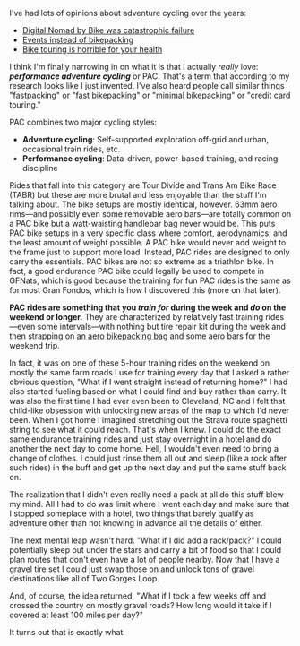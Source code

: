 I've had lots of opinions about adventure cycling over the years:

- [Digital Nomad by Bike was catastrophic failure](Digital%20Nomad%20by%20Bike%20was%20catastrophic%20failure.md)
- [Events instead of bikepacking](Events%20instead%20of%20bikepacking.md)
- [Bike touring is horrible for your health](Bike%20touring%20is%20horrible%20for%20your%20health.md)

I think I'm finally narrowing in on what it is that I actually *really* love: ***performance adventure cycling*** or PAC. That's a term that according to my research looks like I just invented.  I've also heard people call similar things "fastpacking" or "fast bikepacking" or "minimal bikepacking" or "credit card touring."

PAC combines two major cycling styles:

- **Adventure cycling**: Self-supported exploration off-grid and urban, occasional train rides, etc.
- **Performance cycling**: Data-driven, power-based training, and racing discipline

Rides that fall into this category are Tour Divide and Trans Am Bike Race (TABR) but these are more brutal and less enjoyable than the stuff I'm talking about. The bike setups are mostly identical, however. 63mm aero rims—and possibly even some removable aero bars—are totally common on a PAC bike but a watt-waisting handlebar bag never would be. This puts PAC bike setups in a very specific class where comfort, aerodynamics, and the least amount of weight possible. A PAC bike would never add weight to the frame just to support more load. Instead, PAC rides are designed to only carry the essentials. PAC bikes are not so extreme as a triathlon bike. In fact, a good endurance PAC bike could legally be used to compete in GFNats, which is good because the training for fun PAC rides is the same as for most Gran Fondos, which is how I discovered this (more on that later).

**PAC rides are something that you *train for* during the week and *do* on the weekend or longer.**  They are characterized by relatively fast training rides—even some intervals—with nothing but tire repair kit during the week and then strapping on [an aero bikepacking bag](Best%20performance%20adventure%20cycling%20pack.md) and some aero bars for the weekend trip.

In fact, it was on one of these 5-hour training rides on the weekend on mostly the same farm roads I use for training every day that I asked a rather obvious question, "What if I went straight instead of returning home?" I had also started fueling based on what I could find and buy rather than carry. It was also the first time I had ever even been to Cleveland, NC and I felt that child-like obsession with unlocking new areas of the map to which I'd never been. When I got home I imagined stretching out the Strava route spaghetti string to see what it could reach. That's when I knew. I could do the exact same endurance training rides and just stay overnight in a hotel and do another the next day to come home. Hell, I wouldn't even need to bring a change of clothes. I could just rinse them all out and sleep (like a rock after such rides) in the buff and get up the next day and put the same stuff back on.

The realization that I didn't even really need a pack at all do this stuff blew my mind. All I had to do was limit where I went each day and make sure that I stopped someplace with a hotel, two things that barely qualify as adventure other than not knowing in advance all the details of either.

The next mental leap wasn't hard. "What if I did add a rack/pack?" I could potentially sleep out under the stars and carry a bit of food so that I could plan routes that don't even have a lot of people nearby. Now that I have a gravel tire set I could just swap those on and unlock tons of gravel destinations like all of Two Gorges Loop.

And, of course, the idea returned, "What if I took a few weeks off and crossed the country on mostly gravel roads? How long would it take if I covered at least 100 miles per day?"

It turns out that is exactly what 

